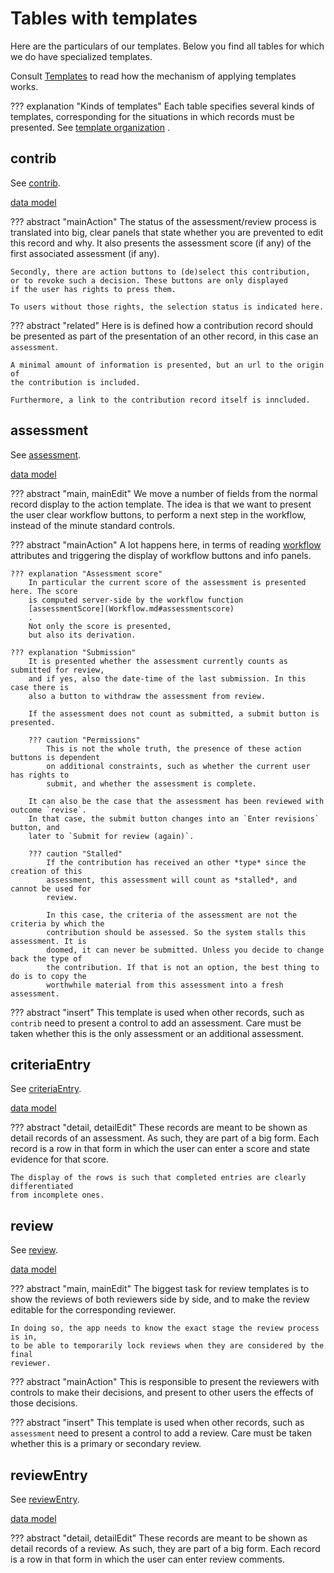 # Tables with templates

Here are the particulars of our templates. Below you find all tables for which
we do have specialized templates.

Consult
[Templates](../Client/Templates.md)
to read how the mechanism of applying templates
works.

??? explanation "Kinds of templates"
    Each table specifies several kinds of templates, corresponding for the
    situations in which records must be presented.
    See
    [template organization](../Client/Templates.md#template-organization)
    .

## contrib

See [contrib]({{appBase}}/tables/contrib.jsx).

[data model]({{modelBase}}/tables/contrib.yaml)

??? abstract "mainAction"
    The status of the assessment/review process is translated into big, clear
    panels that state whether you are prevented to edit this record and why.
    It also presents the assessment score (if any) of the first associated
    assessment (if any).

    Secondly, there are action buttons to (de)select this contribution,
    or to revoke such a decision. These buttons are only displayed
    if the user has rights to press them.

    To users without those rights, the selection status is indicated here.

??? abstract "related"
    Here is is defined how a contribution record should be presented as part
    of the presentation of an other record, in this case an `assessment`.

    A minimal amount of information is presented, but an url to the origin of
    the contribution is included.

    Furthermore, a link to the contribution record itself is inncluded.

## assessment

See [assessment]({{appBase}}/tables/assessment.jsx).

[data model]({{modelBase}}/tables/assessment.yaml)

??? abstract "main, mainEdit"
    We move a number of fields from the normal record display to the action
    template.
    The idea is that we want to present the user clear workflow buttons,
    to perform a next step in the workflow, instead of the minute standard controls.

??? abstract "mainAction"
    A lot happens here, in terms of reading
    [workflow](Workflow.md)
    attributes and
    triggering the display of workflow buttons and info panels.

    ??? explanation "Assessment score"
        In particular the current score of the assessment is presented here. The score
        is computed server-side by the workflow function
        [assessmentScore](Workflow.md#assessmentscore)
        .
        Not only the score is presented,
        but also its derivation.

    ??? explanation "Submission"
        It is presented whether the assessment currently counts as submitted for review,
        and if yes, also the date-time of the last submission. In this case there is
        also a button to withdraw the assessment from review.

        If the assessment does not count as submitted, a submit button is presented.

        ??? caution "Permissions"
            This is not the whole truth, the presence of these action buttons is dependent
            on additional constraints, such as whether the current user has rights to
            submit, and whether the assessment is complete.

        It can also be the case that the assessment has been reviewed with outcome `revise`.
        In that case, the submit button changes into an `Enter revisions` button, and
        later to `Submit for review (again)`. 

        ??? caution "Stalled"
            If the contribution has received an other *type* since the creation of this
            assessment, this assessment will count as *stalled*, and cannot be used for
            review.

            In this case, the criteria of the assessment are not the criteria by which the
            contribution should be assessed. So the system stalls this assessment. It is
            doomed, it can never be submitted. Unless you decide to change back the type of
            the contribution. If that is not an option, the best thing to do is to copy the
            worthwhile material from this assessment into a fresh assessment.

??? abstract "insert"
    This template is used when other records, such as `contrib` need to present
    a control to add an assessment.
    Care must be taken whether this is the only assessment or 
    an additional assessment.

## criteriaEntry

See [criteriaEntry]({{appBase}}/tables/contrib.jsx).

[data model]({{modelBase}}/tables/criteriaEntry.yaml)

??? abstract "detail, detailEdit"
    These records are meant to be shown as detail records of an assessment.
    As such, they are part of a big form. Each record is a row in that form
    in which the user can enter a score and state evidence for that score.

    The display of the rows is such that completed entries are clearly differentiated
    from incomplete ones.

## review

See [review]({{appBase}}/tables/contrib.jsx).

[data model]({{modelBase}}/tables/review.yaml)

??? abstract "main, mainEdit"
    The biggest task for review templates is to show the reviews
    of both reviewers side by side, and to make the review editable
    for the corresponding reviewer.

    In doing so, the app needs to know the exact stage the review process is in,
    to be able to temporarily lock reviews when they are considered by the final
    reviewer.

??? abstract "mainAction"
    This is responsible to present the reviewers with controls to make their decisions,
    and present to other users the effects of those decisions.

??? abstract "insert"
    This template is used when other records, such as `assessment` need to present
    a control to add a review. Care must be taken whether this is a primary or 
    secondary review.

## reviewEntry

See [reviewEntry]({{appBase}}/tables/reviewEntry.jsx).

[data model]({{modelBase}}/tables/reviewEntry.yaml)

??? abstract "detail, detailEdit"
    These records are meant to be shown as detail records of a review.
    As such, they are part of a big form. Each record is a row in that form
    in which the user can enter review comments.
